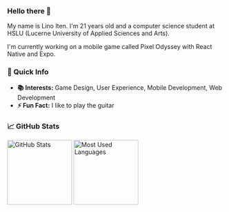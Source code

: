 ### Hello there 👋

My name is Lino Iten. I'm 21 years old and a computer science student at HSLU (Lucerne University of Applied Sciences and Arts). 

I'm currently working on a mobile game called Pixel Odyssey with React Native and Expo.

### 🚀 Quick Info

- **📚 Interests:** Game Design, User Experience, Mobile Development, Web Development
- **⚡ Fun Fact:** I like to play the guitar

### 📈 GitHub Stats

<p>
  <img src="https://github-readme-stats-linoiten.vercel.app/api/?username=linoiten&show_icons=true&theme=transparent&hide=prs" alt="GitHub Stats" height="150"/>
  <img src="https://github-readme-stats-linoiten.vercel.app/api/top-langs/?username=linoiten&layout=compact&theme=transparent" alt="Most Used Languages" height="150"/>
</p>

